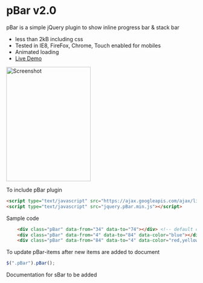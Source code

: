 # pBar v2.0
pBar is a simple jQuery plugin to show inline progress bar & stack bar
* less than 2kB including css
* Tested in IE8, FireFox, Chrome, Touch enabled for mobiles
* Animated loading
* [Live Demo](http://code.mgvz.com/pBar/)

[<img width="223" height="302" src="https://cloud.githubusercontent.com/assets/4730683/12090741/8f64ccc4-b317-11e5-83ba-7da55a870dda.png" alt="Screenshot">](http://code.mgvz.com/pBar/)

To include pBar plugin
```html
<script type="text/javascript" src="https://ajax.googleapis.com/ajax/libs/jquery/1.11.2/jquery.min.js"></script>
<script type="text/javascript" src="jquery.pBar.min.js"></script>
```

Sample code
```html
	<div class="pBar" data-from="34" data-to="74"></div> <!-- default colors <#b32,#d31,#ea6,#fa6,#fd8,#ad6,#9c6,#5b6,#6a7> -->
	<div class="pBar" data-from="4" data-to="84" data-color="blue"></div> <!-- single colors -->
	<div class="pBar" data-from="84" data-to="4" data-color="red,yellow,green"></div> <!-- multiple colors -->
```

To update pBar-items after new items are added to document
```javascript
$(".pBar").pBar();
```

Documentation for sBar to be added
